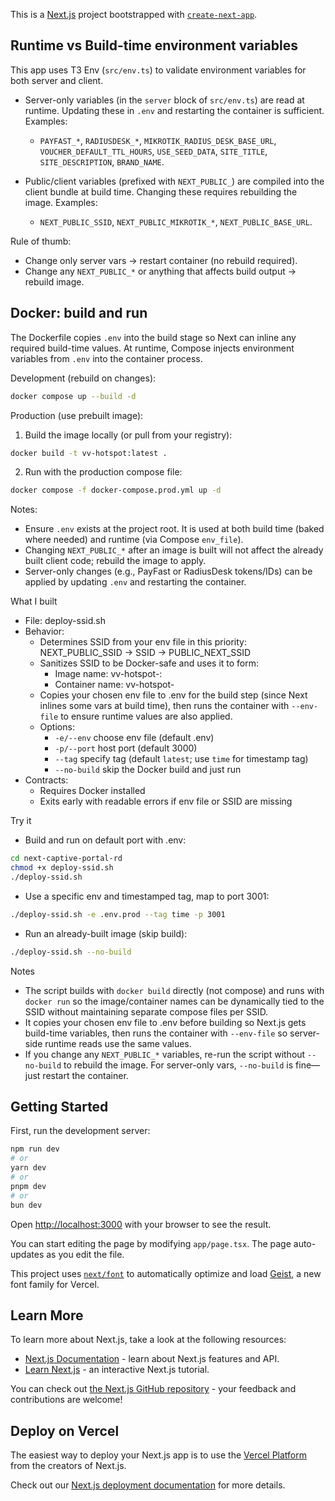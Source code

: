 This is a [Next.js](https://nextjs.org) project bootstrapped with [`create-next-app`](https://nextjs.org/docs/app/api-reference/cli/create-next-app).

## Runtime vs Build-time environment variables

This app uses T3 Env (`src/env.ts`) to validate environment variables for both server and client.

- Server-only variables (in the `server` block of `src/env.ts`) are read at runtime. Updating these in `.env` and restarting the container is sufficient. Examples:
	- `PAYFAST_*`, `RADIUSDESK_*`, `MIKROTIK_RADIUS_DESK_BASE_URL`, `VOUCHER_DEFAULT_TTL_HOURS`, `USE_SEED_DATA`, `SITE_TITLE`, `SITE_DESCRIPTION`, `BRAND_NAME`.

- Public/client variables (prefixed with `NEXT_PUBLIC_`) are compiled into the client bundle at build time. Changing these requires rebuilding the image. Examples:
	- `NEXT_PUBLIC_SSID`, `NEXT_PUBLIC_MIKROTIK_*`, `NEXT_PUBLIC_BASE_URL`.

Rule of thumb:
- Change only server vars → restart container (no rebuild required).
- Change any `NEXT_PUBLIC_*` or anything that affects build output → rebuild image.

## Docker: build and run

The Dockerfile copies `.env` into the build stage so Next can inline any required build-time values. At runtime, Compose injects environment variables from `.env` into the container process.

Development (rebuild on changes):

```bash
docker compose up --build -d
```

Production (use prebuilt image):

1) Build the image locally (or pull from your registry):

```bash
docker build -t vv-hotspot:latest .
```

2) Run with the production compose file:

```bash
docker compose -f docker-compose.prod.yml up -d
```

Notes:
- Ensure `.env` exists at the project root. It is used at both build time (baked where needed) and runtime (via Compose `env_file`).
- Changing `NEXT_PUBLIC_*` after an image is built will not affect the already built client code; rebuild the image to apply.
- Server-only changes (e.g., PayFast or RadiusDesk tokens/IDs) can be applied by updating `.env` and restarting the container.

What I built
- File: deploy-ssid.sh
- Behavior:
  - Determines SSID from your env file in this priority: NEXT_PUBLIC_SSID → SSID → PUBLIC_NEXT_SSID
  - Sanitizes SSID to be Docker-safe and uses it to form:
    - Image name: vv-hotspot-<sanitized-ssid>:<tag>
    - Container name: vv-hotspot-<sanitized-ssid>
  - Copies your chosen env file to .env for the build step (since Next inlines some vars at build time), then runs the container with `--env-file` to ensure runtime values are also applied.
  - Options:
    - `-e/--env` choose env file (default .env)
    - `-p/--port` host port (default 3000)
    - `--tag` specify tag (default `latest`; use `time` for timestamp tag)
    - `--no-build` skip the Docker build and just run
- Contracts:
  - Requires Docker installed
  - Exits early with readable errors if env file or SSID are missing

Try it
- Build and run on default port with .env:
```bash
cd next-captive-portal-rd
chmod +x deploy-ssid.sh
./deploy-ssid.sh
```

- Use a specific env and timestamped tag, map to port 3001:
```bash
./deploy-ssid.sh -e .env.prod --tag time -p 3001
```

- Run an already-built image (skip build):
```bash
./deploy-ssid.sh --no-build
```

Notes
- The script builds with `docker build` directly (not compose) and runs with `docker run` so the image/container names can be dynamically tied to the SSID without maintaining separate compose files per SSID.
- It copies your chosen env file to .env before building so Next.js gets build-time variables, then runs the container with `--env-file` so server-side runtime reads use the same values.
- If you change any `NEXT_PUBLIC_*` variables, re-run the script without `--no-build` to rebuild the image. For server-only vars, `--no-build` is fine—just restart the container.




## Getting Started

First, run the development server:

```bash
npm run dev
# or
yarn dev
# or
pnpm dev
# or
bun dev
```

Open [http://localhost:3000](http://localhost:3000) with your browser to see the result.

You can start editing the page by modifying `app/page.tsx`. The page auto-updates as you edit the file.

This project uses [`next/font`](https://nextjs.org/docs/app/building-your-application/optimizing/fonts) to automatically optimize and load [Geist](https://vercel.com/font), a new font family for Vercel.

## Learn More

To learn more about Next.js, take a look at the following resources:

- [Next.js Documentation](https://nextjs.org/docs) - learn about Next.js features and API.
- [Learn Next.js](https://nextjs.org/learn) - an interactive Next.js tutorial.

You can check out [the Next.js GitHub repository](https://github.com/vercel/next.js) - your feedback and contributions are welcome!

## Deploy on Vercel

The easiest way to deploy your Next.js app is to use the [Vercel Platform](https://vercel.com/new?utm_medium=default-template&filter=next.js&utm_source=create-next-app&utm_campaign=create-next-app-readme) from the creators of Next.js.

Check out our [Next.js deployment documentation](https://nextjs.org/docs/app/building-your-application/deploying) for more details.
